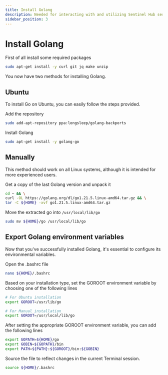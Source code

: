 ```yaml
---
title: Install Golang
description: Needed for interacting with and utilizing Sentinel Hub services
sidebar_position: 3
---
```


# Install Golang

First of all install some required packages

```bash
sudo apt-get install -y curl git jq make unzip
```

You now have two methods for installing Golang.

## Ubuntu

To install Go on Ubuntu, you can easily follow the steps provided.

Add the repository

```bash
sudo add-apt-repository ppa:longsleep/golang-backports
```

Install Golang

```bash
sudo apt-get install -y golang-go
```

## Manually

This method should work on all Linux systems, although it is intended for more experienced users.

Get a copy of the last Golang version and unpack it

```bash
cd ~ && \
curl -OL https://golang.org/dl/go1.21.5.linux-amd64.tar.gz && \
tar -C ${HOME} -xvf go1.21.5.linux-amd64.tar.gz
```

Move the extracted go into `/usr/local/lib/go`
```bash
sudo mv ${HOME}/go /usr/local/lib/go
```

## Export Golang environment variables

Now that you've successfully installed Golang, it's essential to configure its environmental variables.

Open the .bashrc file

```bash
nano ${HOME}/.bashrc
```

Based on your installation type, set the GOROOT environment variable by choosing one of the following lines

```bash
# For Ubuntu installation
export GOROOT=/usr/lib/go

# For Manual installation
export GOROOT=/usr/local/lib/go
```

After setting the appropriate GOROOT environment variable, you can add the following lines

```bash title="${HOME}/.bashrc"
export GOPATH=${HOME}/go
export GOBIN=${GOPATH}/bin
export PATH=${PATH}:${GOROOT}/bin:${GOBIN}
```

Source the file to reflect changes in the current Terminal session.

```bash
source ${HOME}/.bashrc
```